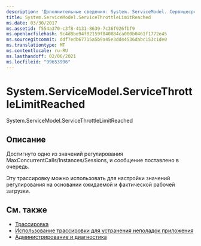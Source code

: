 ```yaml
---
description: 'Дополнительные сведения: System. ServiceModel. Сервицесроттлелимитреачед'
title: System.ServiceModel.ServiceThrottleLimitReached
ms.date: 03/30/2017
ms.assetid: f554a370-c3f8-4131-8639-7c36f926fbf9
ms.openlocfilehash: 9c4d8be94f82159f840884ca000b0461f1772e45
ms.sourcegitcommit: ddf7edb67715a5b9a45e3dd44536dabc153c1de0
ms.translationtype: MT
ms.contentlocale: ru-RU
ms.lasthandoff: 02/06/2021
ms.locfileid: "99653996"
---
```

# <a name="systemservicemodelservicethrottlelimitreached"></a>System.ServiceModel.ServiceThrottleLimitReached

System.ServiceModel.ServiceThrottleLimitReached  
  
## <a name="description"></a>Описание  

 Достигнуто одно из значений регулирования MaxConcurrentCalls/Instances/Sessions, и сообщение поставлено в очередь.  
  
 Эту трассировку можно использовать для настройки значений регулирования на основании ожидаемой и фактической рабочей загрузки.  
  
## <a name="see-also"></a>См. также

- [Трассировка](index.md)
- [Использование трассировки для устранения неполадок приложения](using-tracing-to-troubleshoot-your-application.md)
- [Администрирование и диагностика](../index.md)
